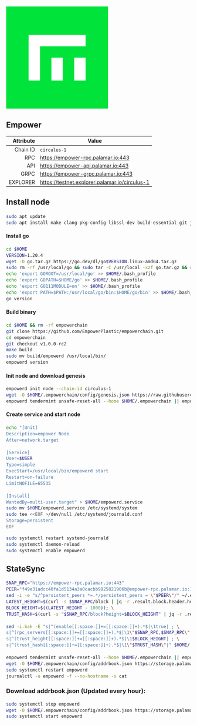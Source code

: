 ![Logo](https://raw.githubusercontent.com/Pa1amar/testnets/main/empower/empower.png)
## Empower
| Attribute | Value |
|----------:|-------|
| Chain ID         | `circulus-1` |
| RPC  | https://empower-rpc.palamar.io:443 |
| API  | https://empower-api.palamar.io:443 |
| GRPC | https://empower-grpc.palamar.io:443 |
| EXPLORER | https://testnet.explorer.palamar.io/circulus-1 |

## Install node
```bash
sudo apt update
sudo apt install make clang pkg-config libssl-dev build-essential git jq -y
```
#### Install go
```bash
cd $HOME
VERSION=1.20.4
wget -O go.tar.gz https://go.dev/dl/go$VERSION.linux-amd64.tar.gz
sudo rm -rf /usr/local/go && sudo tar -C /usr/local -xzf go.tar.gz && rm go.tar.gz
echo 'export GOROOT=/usr/local/go' >> $HOME/.bash_profile
echo 'export GOPATH=$HOME/go' >> $HOME/.bash_profile
echo 'export GO111MODULE=on' >> $HOME/.bash_profile
echo 'export PATH=$PATH:/usr/local/go/bin:$HOME/go/bin' >> $HOME/.bash_profile && . $HOME/.bash_profile
go version
```
#### Build binary
```bash
cd $HOME && rm -rf empowerchain
git clone https://github.com/EmpowerPlastic/empowerchain.git
cd empowerchain
git checkout v1.0.0-rc2
make build
sudo mv build/empowerd /usr/local/bin/
empowerd version
```
#### Init node and download genesis
```bash
empowerd init node --chain-id circulus-1
wget -O $HOME/.empowerchain/config/genesis.json https://raw.githubusercontent.com/Pa1amar/testnets/main/empower/genesis.json
empowerd tendermint unsafe-reset-all --home $HOME/.empowerchain || empowerd unsafe-reset-all
```
#### Create service and start node
```bash
echo "[Unit]
Description=empower Node
After=network.target

[Service]
User=$USER
Type=simple
ExecStart=/usr/local/bin/empowerd start
Restart=on-failure
LimitNOFILE=65535

[Install]
WantedBy=multi-user.target" > $HOME/empowerd.service
sudo mv $HOME/empowerd.service /etc/systemd/system
sudo tee <<EOF >/dev/null /etc/systemd/journald.conf
Storage=persistent
EOF
```
```bash
sudo systemctl restart systemd-journald
sudo systemctl daemon-reload
sudo systemctl enable empowerd
```
## StateSync
```bash
SNAP_RPC="https://empower-rpc.palamar.io:443"
PEER="f49e31adcc40fa1d5134a3a0cacbb9925821906b@empower-rpc.palamar.io:10856"
sed -i -e "s/^persistent_peers *=.*/persistent_peers = \"$PEER\"/" ~/.empowerchain/config/config.toml
LATEST_HEIGHT=$(curl -s $SNAP_RPC/block | jq -r .result.block.header.height); \
BLOCK_HEIGHT=$((LATEST_HEIGHT - 1000)); \
TRUST_HASH=$(curl -s "$SNAP_RPC/block?height=$BLOCK_HEIGHT" | jq -r .result.block_id.hash)

sed -i.bak -E "s|^(enable[[:space:]]+=[[:space:]]+).*$|\1true| ; \
s|^(rpc_servers[[:space:]]+=[[:space:]]+).*$|\1\"$SNAP_RPC,$SNAP_RPC\"| ; \
s|^(trust_height[[:space:]]+=[[:space:]]+).*$|\1$BLOCK_HEIGHT| ; \
s|^(trust_hash[[:space:]]+=[[:space:]]+).*$|\1\"$TRUST_HASH\"|" $HOME/.empowerchain/config/config.toml

empowerd tendermint unsafe-reset-all --home $HOME/.empowerchain || empowerd unsafe-reset-all
wget -O $HOME/.empowerchain/config/addrbook.json https://storage.palamar.io/mainnet/empower/addrbook.json
sudo systemctl restart empowerd 
journalctl -u empowerd -f --no-hostname -o cat
```
### Download addrbook.json (Updated every hour):
```bash
sudo systemctl stop empowerd
wget -O $HOME/.empowerchain/config/addrbook.json https://storage.palamar.io/testnet/empower/addrbook.json
sudo systemctl start empowerd
```
